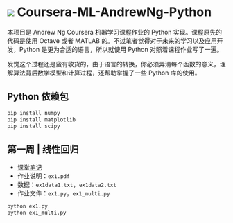 ![](http://hertzcat.com/2018/03/24/coursera-ml-andrewng-linear-regression/coursera-ml-andrewng-cover.jpeg)
Coursera-ML-AndrewNg-Python
=========================
本项目是 Andrew Ng Coursera 机器学习课程作业的 Python 实现。课程原先的代码是使用 Octave 或者 MATLAB 的。不过笔者觉得对于未来的学习以及应用开发，Python 是更为合适的语言，所以就使用 Python 对照着课程作业写了一遍。

发觉这个过程还是蛮有收货的，由于语言的转换，你必须弄清每个函数的意义，理解算法背后数学模型和计算过程，还帮助掌握了一些 Python 库的使用。

Python 依赖包
------------
```bash
pip install numpy
pip install matplotlib
pip install scipy
```

第一周 | 线性回归
------------
* [课堂笔记](http://hertzcat.com/2018/03/24/coursera-ml-andrewng-linear-regression/)
* 作业说明：`ex1.pdf`
* 数据：`ex1data1.txt`，`ex1data2.txt`
* 作业文件：`ex1.py`，`ex1_multi.py`

```bash
python ex1.py 
python ex1_multi.py 
```
